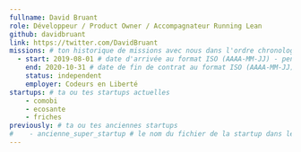 ```yaml
---
fullname: David Bruant
role: Développeur / Product Owner / Accompagnateur Running Lean
github: davidbruant
link: https://twitter.com/DavidBruant
missions: # ton historique de missions avec nous dans l'ordre chronologique. Remplis déjà la première pour commencer !
  - start: 2019-08-01 # date d'arrivée au format ISO (AAAA-MM-JJ) - pense à bien garder les '' !
    end: 2020-10-31 # date de fin de contrat au format ISO (AAAA-MM-JJ) - pense à bien garder les '' !
    status: independent
    employer: Codeurs en Liberté
startups: # ta ou tes startups actuelles
    - comobi
    - ecosante
    - friches
previously: # ta ou tes anciennes startups
#    - ancienne_super_startup # le nom du fichier de la startup dans le répertoire /content/_startups/ sans l'extension .md
---
```


